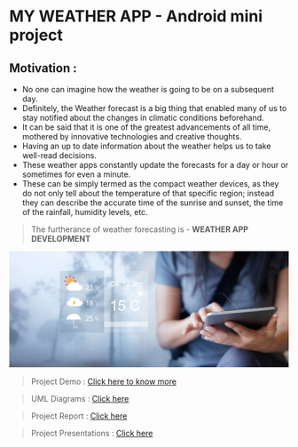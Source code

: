 # MY WEATHER APP - Android mini project

## Motivation :
- No one can imagine how the weather is going to be on a subsequent day. 
- Definitely, the Weather forecast is a big thing that enabled many of us to stay notified about the changes in climatic conditions beforehand. 
- It can be said that it is one of the greatest advancements of all time, mothered by innovative technologies and creative thoughts. 
- Having an up to date information about the weather helps us to take well-read decisions.
- These weather apps constantly update the forecasts for a day or hour or sometimes for even a minute. 
- These can be simply termed as the compact weather devices, as they do not only tell about the temperature of that specific region; instead they can describe the accurate time of the sunrise and sunset, the time of the rainfall, humidity levels, etc.

> The furtherance of weather forecasting is - **WEATHER APP DEVELOPMENT**

![](./APK/img/background.jpg)

> Project Demo : [Click here to know more](https://gudivaraprasad.github.io/Android-Weather-App/APK/)

> UML Diagrams : [Click here](https://gudivaraprasad.github.io/Android-Weather-App/Files/UML%20Diagrams/)

> Project Report : [Click here](https://gudivaraprasad.github.io/Android-Weather-App/APK/Files/Report.pdf)

> Project Presentations : [Click here](https://gudivaraprasad.github.io/Android-Weather-App/APK/Files)
